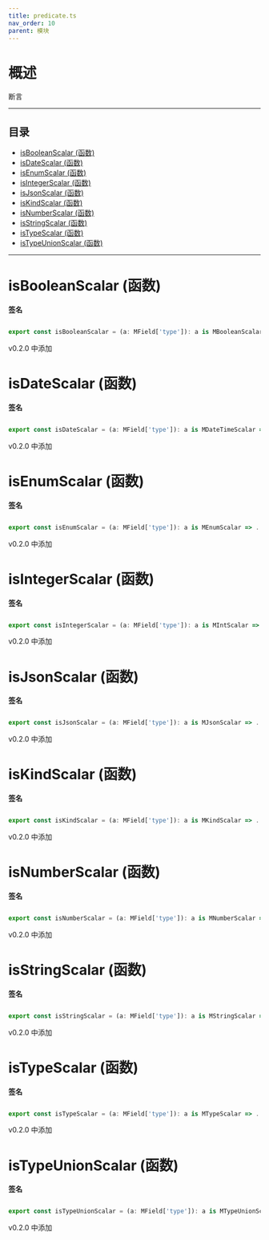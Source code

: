 ```yaml
---
title: predicate.ts
nav_order: 10
parent: 模块
---
```


# 概述

断言

---

<h2 class="text-delta">目录</h2>

- [isBooleanScalar (函数)](#isbooleanscalar-%E5%87%BD%E6%95%B0)
- [isDateScalar (函数)](#isdatescalar-%E5%87%BD%E6%95%B0)
- [isEnumScalar (函数)](#isenumscalar-%E5%87%BD%E6%95%B0)
- [isIntegerScalar (函数)](#isintegerscalar-%E5%87%BD%E6%95%B0)
- [isJsonScalar (函数)](#isjsonscalar-%E5%87%BD%E6%95%B0)
- [isKindScalar (函数)](#iskindscalar-%E5%87%BD%E6%95%B0)
- [isNumberScalar (函数)](#isnumberscalar-%E5%87%BD%E6%95%B0)
- [isStringScalar (函数)](#isstringscalar-%E5%87%BD%E6%95%B0)
- [isTypeScalar (函数)](#istypescalar-%E5%87%BD%E6%95%B0)
- [isTypeUnionScalar (函数)](#istypeunionscalar-%E5%87%BD%E6%95%B0)

---

# isBooleanScalar (函数)

**签名**

```ts

export const isBooleanScalar = (a: MField['type']): a is MBooleanScalar => ...

```

v0.2.0 中添加

# isDateScalar (函数)

**签名**

```ts

export const isDateScalar = (a: MField['type']): a is MDateTimeScalar => ...

```

v0.2.0 中添加

# isEnumScalar (函数)

**签名**

```ts

export const isEnumScalar = (a: MField['type']): a is MEnumScalar => ...

```

v0.2.0 中添加

# isIntegerScalar (函数)

**签名**

```ts

export const isIntegerScalar = (a: MField['type']): a is MIntScalar => ...

```

v0.2.0 中添加

# isJsonScalar (函数)

**签名**

```ts

export const isJsonScalar = (a: MField['type']): a is MJsonScalar => ...

```

v0.2.0 中添加

# isKindScalar (函数)

**签名**

```ts

export const isKindScalar = (a: MField['type']): a is MKindScalar => ...

```

v0.2.0 中添加

# isNumberScalar (函数)

**签名**

```ts

export const isNumberScalar = (a: MField['type']): a is MNumberScalar => ...

```

v0.2.0 中添加

# isStringScalar (函数)

**签名**

```ts

export const isStringScalar = (a: MField['type']): a is MStringScalar => ...

```

v0.2.0 中添加

# isTypeScalar (函数)

**签名**

```ts

export const isTypeScalar = (a: MField['type']): a is MTypeScalar => ...

```

v0.2.0 中添加

# isTypeUnionScalar (函数)

**签名**

```ts

export const isTypeUnionScalar = (a: MField['type']): a is MTypeUnionScalar => ...

```

v0.2.0 中添加
